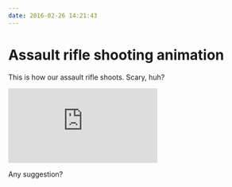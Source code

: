 ```yaml
---
date: 2016-02-26 14:21:43
---
```


# Assault rifle shooting animation

This is how our assault rifle shoots. Scary, huh?

<iframe src='https://gfycat.com/ifr/DiscreteForsakenCoelacanth' frameborder='0' scrolling='no'></iframe>

Any suggestion?
